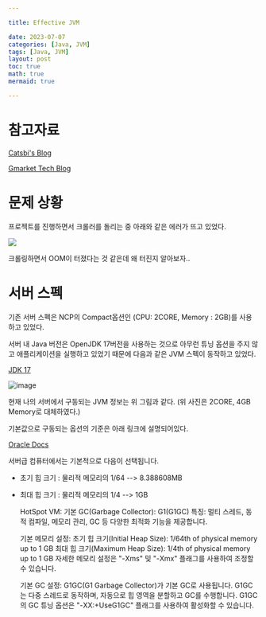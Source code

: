 ```yaml
---

title: Effective JVM

date: 2023-07-07
categories: [Java, JVM]
tags: [Java, JVM]
layout: post
toc: true
math: true
mermaid: true

---
```


# 참고자료

[Catsbi's Blog](https://catsbi.oopy.io/3ddf4078-55f0-4fde-9d51-907613a44c0d)

[Gmarket Tech Blog](https://dev.gmarket.com/62)


# 문제 상황

프로젝트를 진행하면서 크롤러를 돌리는 중 아래와 같은 에러가 뜨고 있었다.

![](https://github.com/K-Diger/K-Diger.github.io/assets/60564431/181f8d12-d4b9-4479-9c82-c4f64ee3231a)

크롤링하면서 OOM이 터졌다는 것 같은데 왜 터진지 알아보자..

# 서버 스펙

기존 서버 스펙은 NCP의 Compact옵션인 (CPU: 2CORE, Memory : 2GB)를 사용하고 있었다.

서버 내 Java 버전은 OpenJDK 17버전을 사용하는 것으로 아무런 튜닝 옵션을 주지 않고 애플리케이션을 실행하고 있었기 때문에 다음과 같은 JVM 스펙이 동작하고 있었다.

[JDK 17](https://docs.oracle.com/javase/specs/jvms/se17/html/jvms-2.html)

![image](https://github.com/K-Diger/K-Diger.github.io/assets/60564431/768fd0fa-5052-48fc-acc6-d70a99a8bc5d)

현재 나의 서버에서 구동되는 JVM 정보는 위 그림과 같다. (위 사진은 2CORE, 4GB Memory로 대체하였다.)

기본값으로 구동되는 옵션의 기준은 아래 링크에 설명되어있다.

[Oracle Docs](https://www.oracle.com/java/technologies/ergonomics5.html)

서버급 컴퓨터에서는 기본적으로 다음이 선택됩니다.

- 초기 힙 크기 : 물리적 메모리의 1/64 --> 8.388608MB

- 최대 힙 크기 : 물리적 메모리의 1/4 --> 1GB


    HotSpot VM:
        기본 GC(Garbage Collector): G1(G1GC)
        특징: 멀티 스레드, 동적 컴파일, 메모리 관리, GC 등 다양한 최적화 기능을 제공합니다.

    기본 메모리 설정:
        초기 힙 크기(Initial Heap Size): 1/64th of physical memory up to 1 GB
        최대 힙 크기(Maximum Heap Size): 1/4th of physical memory up to 1 GB
        자세한 메모리 설정은 "-Xms" 및 "-Xmx" 플래그를 사용하여 조정할 수 있습니다.

    기본 GC 설정:
        G1GC(G1 Garbage Collector)가 기본 GC로 사용됩니다.
        G1GC는 다중 스레드로 동작하며, 자동으로 힙 영역을 분할하고 GC를 수행합니다.
        G1GC의 GC 튜닝 옵션은 "-XX:+UseG1GC" 플래그를 사용하여 활성화할 수 있습니다.
